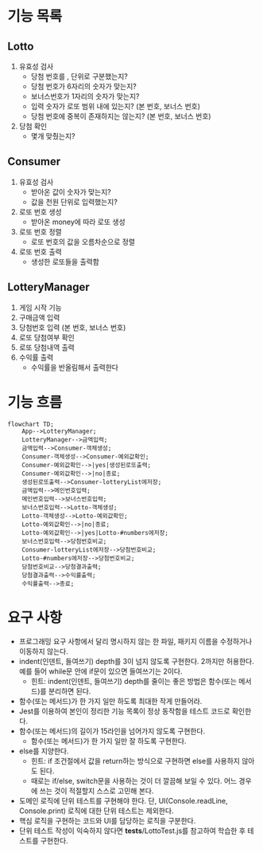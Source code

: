 # 기능 목록

## Lotto

1. 유효성 검사
   - 당첨 번호를 , 단위로 구분했는지?
   - 당첨 번호가 6자리의 숫자가 맞는지?
   - 보너스번호가 1자리의 숫자가 맞는지?
   - 입력 숫자가 로또 범위 내에 있는지? (본 번호, 보너스 번호)
   - 당첨 번호에 중복이 존재하지는 않는지? (본 번호, 보너스 번호)
2. 당첨 확인
   - 몇개 맞췄는지?

## Consumer

1. 유효성 검사
   - 받아온 값이 숫자가 맞는지?
   - 값을 천원 단위로 입력했는지?
2. 로또 번호 생성
   - 받아온 money에 따라 로또 생성
3. 로또 번호 정렬
   - 로또 번호의 값을 오름차순으로 정렬
4. 로또 번호 출력
   - 생성한 로또들을 출력함

## LotteryManager

1. 게임 시작 기능
2. 구매금액 입력
3. 당첨번호 입력 (본 번호, 보너스 번호)
4. 로또 당첨여부 확인
5. 로또 당첨내역 출력
6. 수익률 출력
   - 수익률을 반올림해서 출력한다

# 기능 흐름

```mermaid
flowchart TD;
	App-->LotteryManager;
    LotteryManager-->금액입력;
    금액입력-->Consumer-객체생성;
    Consumer-객체생성-->Consumer-예외값확인;
    Consumer-예외값확인-->|yes|생성된로또출력;
    Consumer-예외값확인-->|no|종료;
    생성된로또출력-->Consumer-lotteryList에저장;
    금액입력-->메인번호입력;
    메인번호입력-->보너스번호입력;
    보너스번호입력-->Lotto-객체생성;
    Lotto-객체생성-->Lotto-예외값확인;
    Lotto-예외값확인-->|no|종료;
    Lotto-예외값확인-->|yes|Lotto-#numbers에저장;
    보너스번호입력-->당첨번호비교;
    Consumer-lotteryList에저장-->당첨번호비교;
    Lotto-#numbers에저장-->당첨번호비교;
    당첨번호비교-->당첨결과출력;
    당첨결과출력-->수익률출력;
    수익률출력-->종료;
```

# 요구 사항

- 프로그래밍 요구 사항에서 달리 명시하지 않는 한 파일, 패키지 이름을 수정하거나 이동하지 않는다.
- indent(인덴트, 들여쓰기) depth를 3이 넘지 않도록 구현한다. 2까지만 허용한다. 예를 들어 while문 안에 if문이 있으면 들여쓰기는 2이다.
  - 힌트: indent(인덴트, 들여쓰기) depth를 줄이는 좋은 방법은 함수(또는 메서드)를 분리하면 된다.
- 함수(또는 메서드)가 한 가지 일만 하도록 최대한 작게 만들어라.
- Jest를 이용하여 본인이 정리한 기능 목록이 정상 동작함을 테스트 코드로 확인한다.
- 함수(또는 메서드)의 길이가 15라인을 넘어가지 않도록 구현한다.
  - 함수(또는 메서드)가 한 가지 일만 잘 하도록 구현한다.
- else를 지양한다.
  - 힌트: if 조건절에서 값을 return하는 방식으로 구현하면 else를 사용하지 않아도 된다.
  - 때로는 if/else, switch문을 사용하는 것이 더 깔끔해 보일 수 있다. 어느 경우에 쓰는 것이 적절할지 스스로 고민해 본다.
- 도메인 로직에 단위 테스트를 구현해야 한다. 단, UI(Console.readLine, Console.print) 로직에 대한 단위 테스트는 제외한다.
- 핵심 로직을 구현하는 코드와 UI를 담당하는 로직을 구분한다.
- 단위 테스트 작성이 익숙하지 않다면 **tests**/LottoTest.js를 참고하여 학습한 후 테스트를 구현한다.
